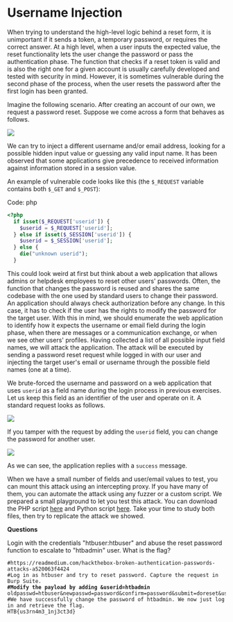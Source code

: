 # Username Injection

When trying to understand the high-level logic behind a reset form, it is unimportant if it sends a token, a temporary password, or requires the correct answer. At a high level, when a user inputs the expected value, the reset functionality lets the user change the password or pass the authentication phase. The function that checks if a reset token is valid and is also the right one for a given account is usually carefully developed and tested with security in mind. However, it is sometimes vulnerable during the second phase of the process, when the user resets the password after the first login has been granted.

Imagine the following scenario. After creating an account of our own, we request a password reset. Suppose we come across a form that behaves as follows.

![](https://academy.hackthebox.com/storage/modules/80/10-reset.png)

We can try to inject a different username and/or email address, looking for a possible hidden input value or guessing any valid input name. It has been observed that some applications give precedence to received information against information stored in a session value.

An example of vulnerable code looks like this (the `$_REQUEST` variable contains both `$_GET` and `$_POST`):

Code: php

```php
<?php
  if isset($_REQUEST['userid']) {
	$userid = $_REQUEST['userid'];
  } else if isset($_SESSION['userid']) {
	$userid = $_SESSION['userid'];
  } else {
	die("unknown userid");
  }
```

This could look weird at first but think about a web application that allows admins or helpdesk employees to reset other users' passwords. Often, the function that changes the password is reused and shares the same codebase with the one used by standard users to change their password. An application should always check authorization before any change. In this case, it has to check if the user has the rights to modify the password for the target user. With this in mind, we should enumerate the web application to identify how it expects the username or email field during the login phase, when there are messages or a communication exchange, or when we see other users' profiles. Having collected a list of all possible input field names, we will attack the application. The attack will be executed by sending a password reset request while logged in with our user and injecting the target user's email or username through the possible field names (one at a time).

We brute-forced the username and password on a web application that uses `userid` as a field name during the login process in previous exercises. Let us keep this field as an identifier of the user and operate on it. A standard request looks as follows.

![](https://academy.hackthebox.com/storage/modules/80/username\_injection\_req1.png)

If you tamper with the request by adding the `userid` field, you can change the password for another user.

![](https://academy.hackthebox.com/storage/modules/80/username\_injection\_req2.png)

As we can see, the application replies with a `success` message.

When we have a small number of fields and user/email values to test, you can mount this attack using an intercepting proxy. If you have many of them, you can automate the attack using any fuzzer or a custom script. We prepared a small playground to let you test this attack. You can download the PHP script [here](https://academy.hackthebox.com/storage/modules/80/scripts/username\_injection\_php.txt) and Python script [here](https://academy.hackthebox.com/storage/modules/80/scripts/username\_injection\_py.txt). Take your time to study both files, then try to replicate the attack we showed.

**Questions**

Login with the credentials "htbuser:htbuser" and abuse the reset password function to escalate to "htbadmin" user. What is the flag?

<pre class="language-bash"><code class="lang-bash">#https://readmedium.com/hackthebox-broken-authentication-passwords-attacks-a520063f4424
#Log in as htbuser and try to reset password. Capture the request in Burp Suite.
<strong>#Modify the payload by adding &#x26;userid=htbadmin
</strong>oldpasswd=htbuser&#x26;newpasswd=password&#x26;confirm=password&#x26;submit=doreset&#x26;userid=htbadmin
#We have successfully change the password of htbadmin. We now just log in and retrieve the flag.
HTB{us3rn4m3_1nj3ct3d}
</code></pre>
